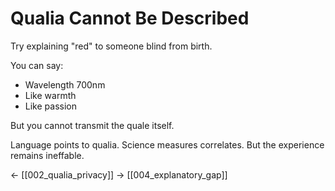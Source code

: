 # Qualia Cannot Be Described

Try explaining "red" to someone blind from birth.

You can say:
- Wavelength 700nm
- Like warmth
- Like passion

But you cannot transmit the quale itself.

Language points to qualia.
Science measures correlates.
But the experience remains ineffable.

← [[002_qualia_privacy]]
→ [[004_explanatory_gap]]